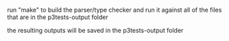 run "make" to build the parser/type checker and run it against all of the files that
are in the p3tests-output folder

the resulting outputs will be saved in the p3tests-output folder